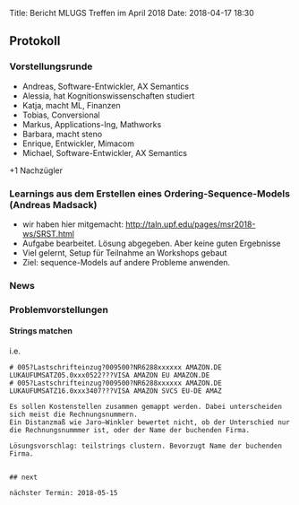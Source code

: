 Title: Bericht MLUGS Treffen im April 2018
Date: 2018-04-17 18:30

## Protokoll

### Vorstellungsrunde

- Andreas, Software-Entwickler, AX Semantics
- Alessia, hat Kognitionswissenschaften studiert
- Katja, macht ML, Finanzen
- Tobias, Conversional
- Markus, Applications-Ing, Mathworks
- Barbara, macht steno
- Enrique, Entwickler, Mimacom
- Michael, Software-Entwickler, AX Semantics

+1 Nachzügler

### Learnings aus dem Erstellen eines Ordering-Sequence-Models (Andreas Madsack)

- wir haben hier mitgemacht: http://taln.upf.edu/pages/msr2018-ws/SRST.html
- Aufgabe bearbeitet. Lösung abgegeben. Aber keine guten Ergebnisse
- Viel gelernt, Setup für Teilnahme an Workshops gebaut
- Ziel: sequence-Models auf andere Probleme anwenden.


### News



### Problemvorstellungen

#### Strings matchen

i.e.
```
# 005?Lastschrifteinzug?009500?NR6288xxxxxx AMAZON.DE LUKAUFUMSATZ05.0xxx0522???VISA AMAZON EU AMAZON.DE
# 005?Lastschrifteinzug?009500?NR6288xxxxxx AMAZON.DE LUKAUFUMSATZ16.0xxx3407???VISA AMAZON SVCS EU-DE AMAZ

Es sollen Kostenstellen zusammen gemappt werden. Dabei unterscheiden sich meist die Rechnungsnummern.
Ein Distanzmaß wie Jaro–Winkler bewertet nicht, ob der Unterschied nur die Rechnungsnummmer ist, oder der Name der buchenden Firma.

Lösungsvorschlag: teilstrings clustern. Bevorzugt Name der buchenden Firma.


## next

nächster Termin: 2018-05-15
